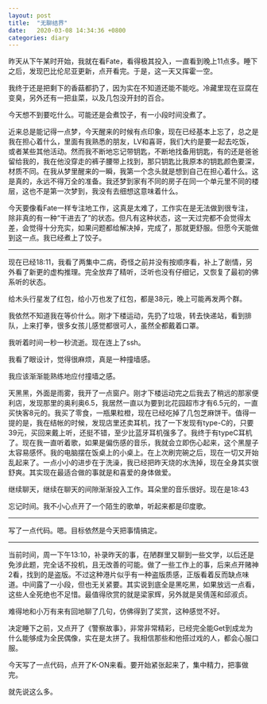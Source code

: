```yaml
---
layout: post
title:  "无聊结界"
date:   2020-03-08 14:34:36 +0800
categories: diary
---
```


昨天从下午某时开始，我就在看Fate，看得极其投入，一直看到晚上11点多。睡下之后，发现巴比伦尼亚更新，点开看完。于是，这一天又挥霍一空。

我终于还是把剩下的香菇都扔了，因为实在不知道还能不能吃。冷藏里现在豆腐在变臭，另外还有一把韭菜，以及几包没开封的百合。

今天想不到要吃什么。可能还是会煮饺子，有一小段时间没煮了。

近来总是能记得一点梦，今天醒来的时候有点印象，现在已经基本上忘了，总之是我在担心着什么，里面有我熟悉的朋友，LV和喜哥，我们大约是要一起去吃饭，或者某些其他活动。然而我不断地忘记带钥匙，不断地找备用钥匙，有的还是爸爸留给我的，我在他没穿走的裤子腰带上找到，那只钥匙比我原本的钥匙颜色要深，材质不同。在我从梦里醒来的一瞬，我第一个念头就是想到自己在担心着什么。这是真的，永远不得万全的准备。我还梦到家有不同的房子在同一个单元里不同的楼层，这也不是第一次梦到，我没有去细想这意味着什么。

今天要像看Fate一样专注地工作，这真是太难了，工作实在是无法做到很专注，除非真的有一种“干进去了”的状态。但凡有这种状态，这一天过完都不会觉得太差，会觉得十分充实，如果问题都给解决掉，完成了，那就更舒服。但愿今天能做到这一点。我已经煮上了饺子。

----

现在已经18:11，我看了两集中二病，奇怪之前并没有按顺序看，补上了剧情，另外看了新更的虚构推理。完全放弃了精听，泛听也没有仔细记，又恢复了最初的佛系听的状态。

给木头行星发了红包，给小万也发了红包，都是38元，晚上可能再发两个群。

我依然不知道我在等价什么。刚才下楼运动，先扔了垃圾，转去快递站，看到排队，上来打拳，很多女孩儿感觉都很可人，虽然全都戴着口罩。

我听着时间一秒一秒流逝。现在连上了ssh。

我看了眼设计，觉得很麻烦，真是一种撞墙感。

我应该渐渐能熟练地应付撞墙之感。

天黑黑，外面是雨雾，我开了一点窗户。刚才下楼运动完之后我去了稍远的那家便利店，发现那里的奥利奥6.5，我居然一直以为要到北花园超市才有6.5元的，一直买快客8元的。我买了零食，一瓶果粒橙，现在已经吃掉了几包芝麻饼干。值得一提的是，我在结帐的时候，发现店里还卖耳机，找了一下发现有type-C的，只要39元，买回来戴上听，还挺不错，至少比蓝牙耳机强多了。我终于有typeC耳机了。现在我一直听着歌，如果是偏伤感的音乐，我就会立即伤心起来，这个黑屋子太容易感怀。我的电脑摆在饭桌上的小桌上。在上次刷完碗之后，现在一切又开始乱起来了。一点小小的进步在于洗澡，我已经把昨天烧的水洗掉，现在全身其实很舒爽。其实现在最适合做的事就是和喜爱的身体做爱。

继续聊天，继续在聊天的间隙渐渐投入工作。耳朵里的音乐很好。现在是18:43

忘记时间。我不小心点开了一个陌生的歌单，听起来都是印度歌。

----

写了一点代码。嗯。目标依然是今天把事情搞定。

----

当前时间，周一下午13:10，补录昨天的事，在陋群里又聊到一些文学，以后还是免涉此题，完全话不投机，且无改善的可能。做了一些工作上的事，后来点开赌神2看，找到的是盗版。不过这种港片似乎有一种盗版质感，正版看着反而缺点味道。中间露了一小段，但也无关紧要。其实说到底全是黑吃黑，如果放远一点看，这些人全死绝也不足惜。最值得欣赏的就是梁家辉，另外就是吴倩莲和邱淑贞。

难得地和小万有来有回地聊了几句，仿佛得到了奖赏，这种感觉不好。

决定睡下之前，又点开了《警察故事》，非常非常精彩，已经完全能Get到成龙为什么能够成为全民偶像，实在是太拼了。我相信那些和他搭过戏的人，都会心服口服。

今天写了一点代码，点开了K-ON来看。要开始紧张起来了，集中精力，把事做完。

就先说这么多。
